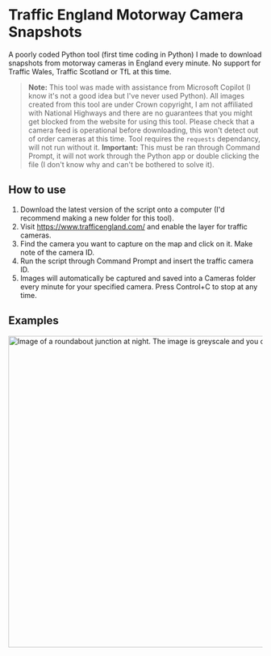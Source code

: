 # Traffic England Motorway Camera Snapshots

A poorly coded Python tool (first time coding in Python) I made to download snapshots from motorway cameras in England every minute. No support for Traffic Wales, Traffic Scotland or TfL at this time.

> **Note:** This tool was made with assistance from Microsoft Copilot (I know it's not a good idea but I've never used Python). All images created from this tool are under Crown copyright, I am not affiliated with National Highways and there are no guarantees that you might get blocked from the website for using this tool. Please check that a camera feed is operational before downloading, this won't detect out of order cameras at this time. Tool requires the `requests` dependancy, will not run without it.
> **Important:** This must be ran through Command Prompt, it will not work through the Python app or double clicking the file (I don't know why and can't be bothered to solve it).

## How to use

1. Download the latest version of the script onto a computer (I'd recommend making a new folder for this tool).
2. Visit https://www.trafficengland.com/ and enable the layer for traffic cameras.
3. Find the camera you want to capture on the map and click on it. Make note of the camera ID.
4. Run the script through Command Prompt and insert the traffic camera ID.
5. Images will automatically be captured and saved into a Cameras folder every minute for your specified camera. Press Control+C to stop at any time.

## Examples

<img width="1615" height="617" alt="Image of a roundabout junction at night. The image is greyscale and you can see a few cars at the roundabout." src="https://github.com/user-attachments/assets/14c4a16d-b81c-41da-98fc-cb004cb11677" />
